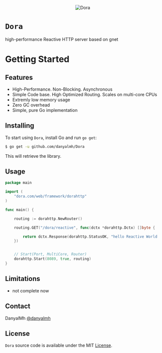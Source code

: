 
<p align="center">
<img src="https://i.imgur.com/Rlk1t0H.png" alt="Dora" />
</p>


# `Dora`


high-performance Reactive HTTP server based on gnet


# Getting Started

## Features

* High-Performance. Non-Blocking. Asynchronous        
* Simple Code base. High Optimized Routing. Scales on multi-core CPUs
* Extremly low memory usage
* Zero GC overhead
* Simple, pure Go implementation

## Installing

To start using `Dora`, install Go and run `go get`:

```sh
$ go get -u github.com/danyalmh/Dora
```

This will retrieve the library.

## Usage
```go
package main

import (
	"dora.com/web/framework/dorahttp"
)

func main() {

	routing := dorahttp.NewRouter()

	routing.GET("/dora/reactive", func(dctx *dorahttp.Dctx) []byte {

		return dctx.Response(dorahttp.StatusOK, "hello Reactive World .........")
	})


	// Start(Port, MultiCore, Router)
	dorahttp.Start(8089, true, routing)
}


```


## Limitations

* not complete now

## Contact

DanyalMh [@danyalmh](https://github.com/danyalmh)

## License

`Dora` source code is available under the MIT [License](/LICENSE).
